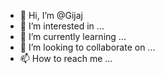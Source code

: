 - 👋 Hi, I’m @Gijaj
- 👀 I’m interested in ...
- 🌱 I’m currently learning ...
- 💞️ I’m looking to collaborate on ...
- 📫 How to reach me ...

<!---
Gijaj/Gijaj is a ✨ special ✨ repository because its `README.md` (this file) appears on your GitHub profile.
You can click the Preview link to take a look at your changes.
--->
